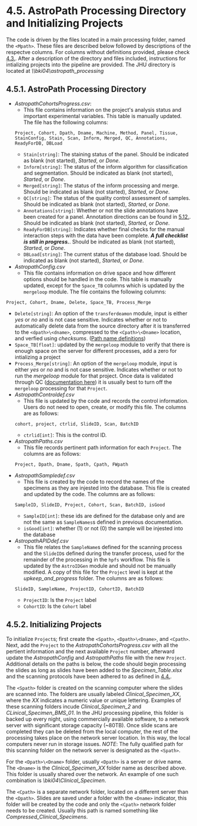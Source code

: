 # 4.5. AstroPath Processing Directory and Initializing Projects
The code is driven by the files located in a main processing folder, named the ```<Mpath>```. These files are described below followed by descriptions of the respectve columns. For columns without definitions provided, please check [4.3.](Definitions.md). After a description of the directory and files included, instructions for intializing projects into the pipeline are provided. The JHU directory is located at *\\\\bki04\astropath_processing*

## 4.5.1. AstroPath Processing Directory
- *AstropathCohortsProgress.csv*: 
  - This file contains information on the project's analysis status and important experimental variables. This table is manually updated. The file has the following columns:
  ```
  Project, Cohort, Dpath, Dname, Machine, Method, Panel, Tissue, StainConfig, Stain, Scan, Inform, Merged, QC, Annotations, ReadyForDB, DBLoad
  ```
  - ```Stain[string]```: The staining status of the panel. Should be indicated as blank (not started), *Started*, or *Done*.
  - ```Inform[string]```: The status of the inform algorithm for classification and segmentation. Should be indicated as blank (not started), *Started*, or *Done*.
  - ```Merged[string]```: The status of the inform processing and merge. Should be indicated as blank (not started), *Started*, or *Done*.
  - ```QC[string]```: The status of the quality control assessment of samples. Should be indicated as blank (not started), *Started*, or *Done*.
  - ```Annotations[string]```: Whether or not the slide annotations have been created for a panel. Annotation directions can be found in [5.12.](../../hpfs/transferanno#512-transfer-annotations). Should be indicated as blank (not started), *Started*, or *Done*.
  - ```ReadyForDB[string]```: Indicates whether final checks for the manual interaction steps with the data have been complete. ***A full checklist is still in progress.***. Should be indicated as blank (not started), *Started*, or *Done*.
  - ```DBLoad[string]```: The current status of the database load. Should be indicated as blank (not started), *Started*, or *Done*.
- *AstropathConfig.csv*
  - This file contains information on drive space and how different options should be handled in the code. This table is manually updated, except for the ```Space_TB``` columns which is updated by the ```mergeloop``` module. The file contains the following columns:
```
Project, Cohort, Dname, Delete, Space_TB, Process_Merge
```
 - ```Delete[string]```: An option of the ```transferdeamon``` module, input is either *yes* or *no* and is not case sensitive. Indicates whether or not to automatically delete data from the source directory after it is transferred to the ```<dpath>\<dname>```, compressed to the ```<Cpath>\<Dname>``` location, and verfied using *checksums*. ([Path name definitions](Definitions.md/#432-path-definitions))
 - ```Space_TB[float]```: updated by the ```mergeloop``` module to verify that there is enough space on the server for different processes, add a zero for intializing a project
 - ```Process_Merge[string]```: An option of the ```mergeloop``` module, input is either *yes* or *no* and is not case sensitive. Indicates whether or not to run the *mergeloop* module for that project. Once data is validated through QC ([documentation here](../../hpfs/inform_processing/docs/EvaluatinginFormPhenotypeQCOutputfortheAstroPathPipeline.md#5106-evaluating-inform-phenotype-qc-output-for-the-astropath-pipeline)) it is usually best to turn off the ```mergeloop``` processing for that ```Project```.
- *AstropathControldef.csv*
  - This file is updated by the code and records the control information. Users do not need to open, create, or modify this file. The columns are as follows:
  ```
  cohort, project, ctrlid, SlideID, Scan, BatchID
  ```
  - ```ctrlid[int]```: This is the control ID.
- *AstropathPaths.csv*
  - This file records pertinent path information for each ```Project```. The columns are as follows:
  ```
  Project, Dpath, Dname, Spath, Cpath, FWpath
  ```
- *AstropathSampledef.csv*
  - This file is created by the code to record the names of the specimens as they are injested into the database. This file is created and updated by the code. The columns are as follows:
  ```
  SampleID, SlideID, Project, Cohort, Scan, BatchID, isGood
  ```
  - ```SampleID[int]```: these ids are defined for the database only and are not the same as ```SampleNames```s defined in previous documentation.
  - ```isGood[int]```: whether (1) or not (0) the sample will be injested into the database
- *AstropathAPIDdef.csv*
   - This file relates the ```SampleName```s defined for the scanning process and the ```SlideID```s defined during the transfer process, used for the remainder of the processing in the ```hpfs``` workflow. This file is updated by the ```AstroIDGen``` module and should not be manually modified. A copy of this file for the ```Project``` level is kept at the *upkeep_and_progress* folder. The columns are as follows:
   ```
   SlideID, SampleName, ProjectID, CohortID, BatchID
   ```
   - ```ProjectID```: Is the ```Project``` label
   - ```CohortID```: Is the ```Cohort``` label
## 4.5.2. Initializing Projects
To initialize ```Project```s; first create the ```<Spath>```, ```<Dpath>\<Dname>```, and ```<Cpath>```. Next, add the ```Project``` to the *AstropathCohortsProgress.csv* with all the pertient information and the next available ```Project``` number, afterward update the *AstropathConfig* and *AstropathPaths* file with the new ```Project```. Additional details on the paths is below, the code should begin processing the slides as long as slides have been added to the *Specimen_Table.xlsx* and the scanning protocols have been adhered to as defined in [4.4.](ScanningInstructionsIntro.md).

The ```<Spath>``` folder is created on the scanning computer where the slides are scanned into. The folders are usually labeled *Clinical_Specimen_XX*, where the *XX* indicates a numeric value or unique lettering. Examples of these scanning folders incude *Clinical_Specimen_2* and *CLinical_Specimen_BMS_01*. In the JHU processing pipeline, this folder is backed up every night, using commercially available software, to a network server with significant storage capacity (~80TB). Once slide scans are completed they can be deleted from the local computer, the rest of the processing takes place on the network server location. In this way, the local computers never run in storage issues. *NOTE*: The fully qualified path for this scanning folder on the network server is designated as the ```<Spath>```. 

For the ```<Dpath>\<Dname>``` folder, usually ```<Dpath>``` is a server or drive name. The ```<Dname>``` is the *Clinical_Specimen_XX* folder name as described above. This folder is usually shared over the network. An example of one such combination is *\\bki04\Clinical_Specimen*. 

The ```<Cpath>``` is a separate network folder, located on a different server than the ```<Dpath>```. Slides are saved under a folder with the ```<Dname>``` indicator, this folder will be created by the code and only the ```<Cpath>``` network folder needs to be created. Usually this path is named something like *Compressed_Clinical_Specimens*.



